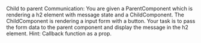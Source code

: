 Child to parent Communication:
    You are given a ParentComponent which is rendering a h2 element with message state and a ChildComponent. The ChildComponent is rendering a input form with a button.
    Your task is to pass the form data to the parent component and display the message in the h2 element.
Hint: Callback function as a prop.
